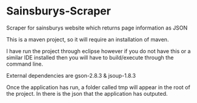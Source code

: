 # Sainsburys-Scraper
Scraper for sainsburys website which returns page information as JSON

This is a maven project, so it will require an installation of maven.

I have run the project through eclipse however if you do not have this or a similar IDE installed then you will have to build/execute through the command line.

External dependencies are gson-2.8.3 & jsoup-1.8.3

Once the application has run, a folder called tmp will appear in the root of the project. In there is the json that the application has outputed.

